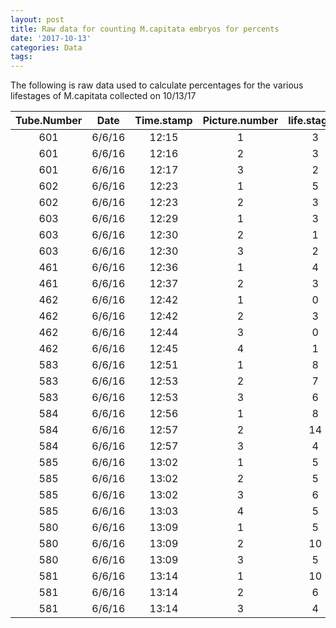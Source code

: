 ```yaml
---
layout: post
title: Raw data for counting M.capitata embryos for percents
date: '2017-10-13'
categories: Data
tags: 
---
```

The following is raw data used to calculate percentages for the various lifestages of M.capitata collected on 10/13/17


| Tube.Number   | Date          | Time.stamp  | Picture.number | life.stage.1  | life.stage.2  | life.stage.4 | life.stage.8 | life.stage.8+ |
| :-----------: |:-------------:| :---------: | :-----------:  | :-----------: | :-----------: |:-----------: | :-----------:| :-----------: |
| 601           |     6/6/16    |    12:15    |        1       |       3       |       1       |      3       |      0       |       0       |
| 601           |     6/6/16    |    12:16    |		   2       |       3       |       1       |      0       |      0       |       0       |
| 601           |     6/6/16    |    12:17    |        3       |       2       |       2       |      3       |      1       |       0       |
| 602           |     6/6/16    |    12:23    |        1       |       5       |       4       |      1       |      1       |       0       |
| 602           |     6/6/16    |    12:23    |        2       |       3       |       3       |      2       |      0       |       0       |
| 603           |     6/6/16    |    12:29    |        1       |       3       |       4       |      3       |      0       |       0       |
| 603           |     6/6/16    |    12:30    |        2       |       1       |       3       |      2       |      0       |       0       |
| 603           |     6/6/16    |    12:30    |        3       |       2       |       7       |      1       |      0       |       0       |
| 461           |     6/6/16    |    12:36    |        1       |       4       |       1       |      0       |      1       |       0       |
| 461           |     6/6/16    |    12:37    |        2       |       3       |       0       |      4       |      0       |       0       |
| 462           |     6/6/16    |    12:42    |        1       |       0       |       0       |      3       |      2       |       0       |
| 462           |     6/6/16    |    12:42    |        2       |       3       |       1       |      3       |      0       |       0       |
| 462           |     6/6/16    |    12:44    |        3       |       0       |       0       |      2       |      0       |       0       |
| 462           |     6/6/16    |    12:45    |        4       |       1       |       0       |      3       |      2       |       0       |
| 583           |     6/6/16    |    12:51    |        1       |       8       |       0       |      0       |      0       |       0       |
| 583           |     6/6/16    |    12:53    |		   2       |       7       |       0       |      1       |      0       |       0       |
| 583           |     6/6/16    |    12:53    |        3       |       6       |       0       |      0       |      0       |       0       |
| 584           |     6/6/16    |    12:56    |        1       |       8       |       0       |      0       |      0       |       0       |
| 584           |     6/6/16    |    12:57    |        2       |       14      |       0       |      0       |      0       |       0       |
| 584           |     6/6/16    |    12:57    |        3       |       4       |       0       |      0       |      0       |       0       |
| 585           |     6/6/16    |    13:02    |        1       |       5       |       0       |      0       |      0       |       0       |
| 585           |     6/6/16    |    13:02    |        2       |       5       |       0       |      0       |      0       |       0       |
| 585           |     6/6/16    |    13:02    |		   3       |       6       |       0       |      0       |      0       |       0       |
| 585           |     6/6/16    |    13:03    |        4       |       5       |       0       |      0       |      0       |       0       |
| 580           |     6/6/16    |    13:09    |        1       |       5       |       0       |      0       |      0       |       0       |
| 580           |     6/6/16    |    13:09    |        2       |       10      |       0       |      0       |      0       |       0       |
| 580           |     6/6/16    |    13:09    |        3       |       5       |       0       |      0       |      0       |       0       |
| 581           |     6/6/16    |    13:14    |        1       |       10      |       1       |      0       |      0       |       0       |
| 581           |     6/6/16    |    13:14    |        2       |       6       |       0       |      0       |      0       |       0       |
| 581           |     6/6/16    |    13:14    |        3       |       4       |       0       |      0       |      0       |       0       |
